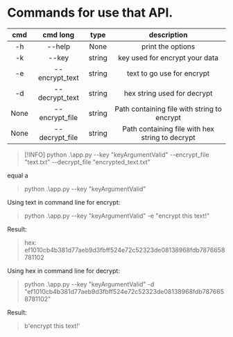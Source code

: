 # Commands for use that API.


| cmd | cmd long | type |  description |
|:-:|:-:|:-:|:-:|
| -h | --help | None | print the options
| -k | --key | string | key used for encrypt your data
| -e | --encrypt_text | string | text to go use for encrypt
| -d | --decrypt_text | string | hex string used for decrypt
| None | --encrypt_file | string | Path containing file with string to encrypt
| None | --decrypt_file | string | Path containing file with hex string to decrypt

> [!INFO]
> python .\app.py --key "keyArgumentValid" --encrypt_file "text.txt" --decrypt_file "encrypted_text.txt"

equal a

> python .\app.py --key "keyArgumentValid" 

Using text in command line for encrypt:

> python .\app.py --key "keyArgumentValid" -e "encrypt this text!"

Result:

> hex: ef1010cb4b381d77aeb9d3fbff524e72c52323de08138968fdb7876658781102

Using hex in command line for decrypt:

> python .\app.py --key "keyArgumentValid" -d "ef1010cb4b381d77aeb9d3fbff524e72c52323de08138968fdb7876658781102"

Result:

> b'encrypt this text!'
